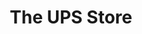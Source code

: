 ---
title: "The UPS Store"
url: /albuquerque/the-ups-store-montgomery-boulevard-northeast/
shop: copyshop
---